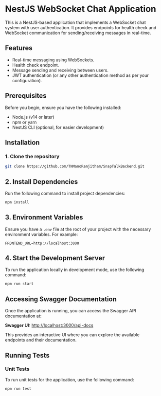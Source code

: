 # NestJS WebSocket Chat Application

This is a NestJS-based application that implements a WebSocket chat system with user authentication. It provides endpoints for health check and WebSocket communication for sending/receiving messages in real-time.

## Features

- Real-time messaging using WebSockets.
- Health check endpoint.
- Message sending and receiving between users.
- JWT authentication (or any other authentication method as per your configuration).
  
## Prerequisites

Before you begin, ensure you have the following installed:

- Node.js (v14 or later)
- npm or yarn
- NestJS CLI (optional, for easier development)

## Installation

### 1. Clone the repository

```bash
git clone https://github.com/TNManoRanjitham/SnapTalkBackend.git
```
## 2. Install Dependencies

Run the following command to install project dependencies:

```bash
npm install
```
 ## 3. Environment Variables

Ensure you have a `.env` file at the root of your project with the necessary environment variables. For example:

```env
FRONTEND_URL=http://localhost:3000 
```
## 4. Start the Development Server

To run the application locally in development mode, use the following command:

```bash
npm run start
```

## Accessing Swagger Documentation

Once the application is running, you can access the Swagger API documentation at:

**Swagger UI:** [http://localhost:3000/api-docs](http://localhost:3000/api-docs)

This provides an interactive UI where you can explore the available endpoints and their documentation.

## Running Tests

### Unit Tests

To run unit tests for the application, use the following command:

```bash
npm run test
```


